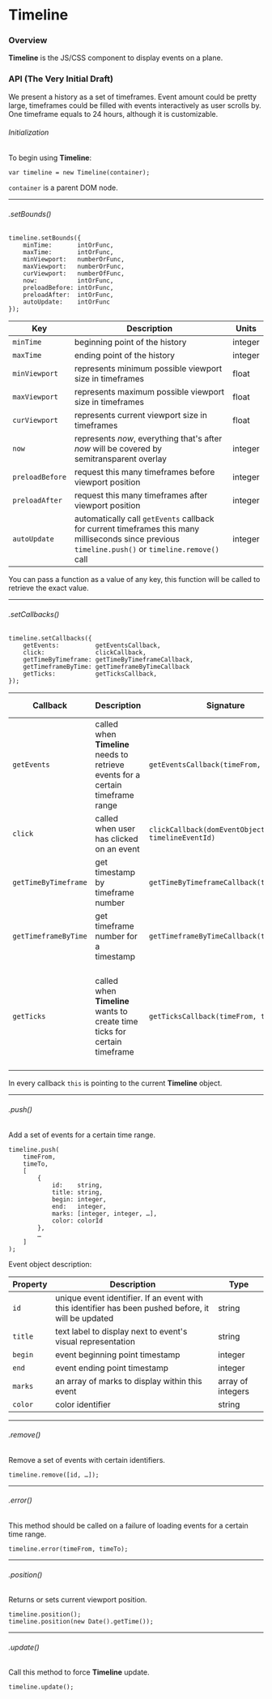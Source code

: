 # Timeline

### Overview

**Timeline** is the JS/CSS component to display events on a plane.

### API (The Very Initial Draft)

We present a history as a set of timeframes. Event amount could be pretty large, timeframes could be filled with events interactively as user scrolls by. One timeframe equals to 24 hours, although it is customizable.

###### Initialization

To begin using **Timeline**:

	var timeline = new Timeline(container);
	
`container` is a parent DOM node.

---

###### .setBounds()

	timeline.setBounds({
		minTime:       intOrFunc,
		maxTime:       intOrFunc,
		minViewport:   numberOrFunc,
		maxViewport:   numberOrFunc,
		curViewport:   numberOfFunc,
		now:           intOrFunc,
		preloadBefore: intOrFunc,
		preloadAfter:  intOrFunc,
		autoUpdate:    intOrFunc
	});
	

| Key | Description | Units |
| --- | ----------- | ----- |
|`minTime`       | beginning point of the history | integer |
|`maxTime`       | ending point of the history | integer |
|`minViewport`   | represents minimum possible viewport size in timeframes | float |
|`maxViewport`   | represents maximum possible viewport size in timeframes | float |
|`curViewport`   | represents current viewport size in timeframes | float |
|`now`           | represents *now*, everything that's after *now* will be covered by semitransparent overlay | integer |
|`preloadBefore` | request this many timeframes before viewport position | integer |
|`preloadAfter`  | request this many timeframes after viewport position | integer |
|`autoUpdate`    | automatically call `getEvents` callback for current timeframes this many milliseconds since previous `timeline.push()` or `timeline.remove()` call | integer |

You can pass a function as a value of any key, this function will be called to retrieve the exact value.

---

###### .setCallbacks()

	timeline.setCallbacks({
		getEvents:          getEventsCallback,
		click:              clickCallback,
		getTimeByTimeframe: getTimeByTimeframeCallback,
		getTimeframeByTime: getTimeframeByTimeCallback
		getTicks:           getTicksCallback,
	});
	
| Callback | Description | Signature | Return value |
| -------- | ----------- |---------- | ------------ |
| `getEvents` | called when **Timeline** needs to retrieve events for a certain timeframe range | `getEventsCallback(timeFrom, timeTo)` | Not expected |
| `click`     | called when user has clicked on an event | `clickCallback(domEventObject, timelineEventId)` | Not expected |
| `getTimeByTimeframe` | get timestamp by timeframe number | `getTimeByTimeframeCallback(timeframe)` | integer |
| `getTimeframeByTime` | get timeframe number for a timestamp | `getTimeframeByTimeCallback(time)` | integer |
| `getTicks`  | called when **Timeline** wants to create time ticks for certain timeframe | `getTicksCallback(timeFrom, timeTo)` | array of ticks, for example `[{left: '0%', label: '00:00'}, {left: '12.5%', label: '03:00'}, …]` |

In every callback `this` is pointing to the current **Timeline** object.

---

###### .push()

Add a set of events for a certain time range.

	timeline.push(
		timeFrom, 
		timeTo, 
		[
			{
				id:    string,
				title: string,
				begin: integer,
				end:   integer,
				marks: [integer, integer, …],
				color: colorId
			},
			…
		]
	);

Event object description:	

| Property | Description | Type |
| -------- | ----------- | ---- |
| `id`    | unique event identifier. If an event with this identifier has been pushed before, it will be updated | string |
| `title` | text label to display next to event's visual representation | string |
| `begin` | event beginning point timestamp | integer |
| `end`   | event ending point timestamp | integer |
| `marks` | an array of marks to display within this event | array of integers |
| `color` | color identifier | string |

---

###### .remove()

Remove a set of events with certain identifiers.

	timeline.remove([id, …]);

---

###### .error()

This method should be called on a failure of loading events for a certain time range.

	timeline.error(timeFrom, timeTo);

---

###### .position()

Returns or sets current viewport position.

	timeline.position();
	timeline.position(new Date().getTime());

---

###### .update()

Call this method to force **Timeline** update.

	timeline.update();
